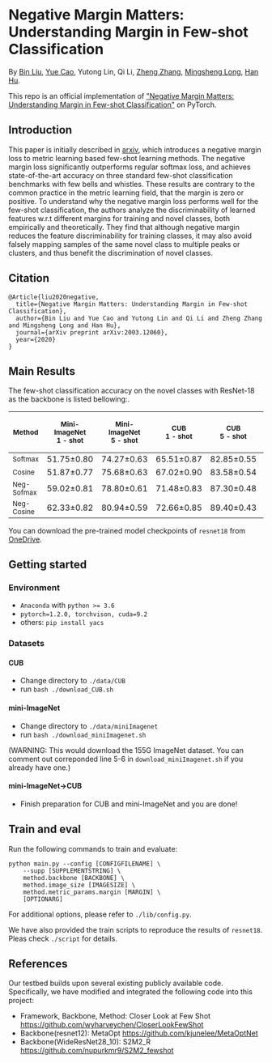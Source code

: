 # Negative Margin Matters: Understanding Margin in Few-shot Classification

By [Bin Liu](https://scholar.google.com/citations?user=-RYlJvYAAAAJ&hl=zh-CN), [Yue Cao](http://yue-cao.me), Yutong Lin, Qi Li, [Zheng Zhang](https://www.microsoft.com/en-us/research/people/zhez/), [Mingsheng Long](http://ise.thss.tsinghua.edu.cn/~mlong/), [Han Hu](https://ancientmooner.github.io/).

This repo is an official implementation of ["Negative Margin Matters: Understanding Margin in Few-shot Classification"](https://arxiv.org/abs/2003.12060) on PyTorch.

## Introduction

This paper is initially described in [arxiv](https://arxiv.org/abs/2003.12060), which introduces a negative margin loss to metric learning based few-shot learning methods. The negative margin loss significantly outperforms regular softmax loss, and achieves state-of-the-art accuracy on three standard few-shot classification benchmarks with few bells and whistles. These results are contrary to the common practice in the metric learning field, that the margin is zero or positive. To understand why the negative margin loss performs well for the few-shot classification, the authors analyze the discriminability of learned features w.r.t different margins for training and novel classes, both empirically and theoretically. They find that although negative margin reduces the feature discriminability for training classes, it may also avoid falsely mapping samples of the same novel class to multiple peaks or clusters, and thus benefit the discrimination of novel classes. 

## Citation

```
@Article{liu2020negative,
  title={Negative Margin Matters: Understanding Margin in Few-shot Classification},
  author={Bin Liu and Yue Cao and Yutong Lin and Qi Li and Zheng Zhang and Mingsheng Long and Han Hu},
  journal={arXiv preprint arXiv:2003.12060},
  year={2020}
}
```

## Main Results

The few-shot classification accuracy on the novel classes with ResNet-18 as the backbone is listed bellowing:.

| <sub>Method</sub>     | <sub>Mini-ImageNet</sub><br/><sub>1 - shot </sub> | <sub>Mini-ImageNet</sub><br/><sub>5 - shot </sub> | <sub>CUB</sub><br/><sub>1 - shot</sub> | <sub>CUB</sub><br/><sub>5 - shot</sub> | <sub>Mini-ImageNet</sub> $\rightarrow$ <sub>CUB</sub><br/><sub>5-shot </sub> |
| --------------------- | ------------------------------------------------- | ------------------------------------------------- | -------------------------------------- | -------------------------------------- | ---------------------------------------------------------------------------- |
| <sub>Softmax</sub>    | 51.75$\pm$0.80                                    | 74.27$\pm$0.63                                    | 65.51$\pm$0.87                         | 82.85$\pm$0.55                         | 65.57$\pm$0.70                                                               |
| <sub>Cosine</sub>     | 51.87$\pm$0.77                                    | 75.68$\pm$0.63                                    | 67.02$\pm$0.90                         | 83.58$\pm$0.54                         | 62.04$\pm$0.76                                                               |
| <sub>Neg-Sofmax</sub> | 59.02$\pm$0.81                                    | 78.80$\pm$0.61                                    | 71.48$\pm$0.83                         | 87.30$\pm$0.48                         | 69.30$\pm$0.73                                                               |
| <sub>Neg-Cosine</sub> | 62.33$\pm$0.82                                    | 80.94$\pm$0.59                                    | 72.66$\pm$0.85                         | 89.40$\pm$0.43                         | 67.03$\pm$0.76                                                               |

 You can download the pre-trained model checkpoints of `resnet18` from [OneDrive](https://1drv.ms/u/s!As</sub>aPPmt<sub>CAq08pRM54_CuGPFbfgUz?e=ydjBfW).

## Getting started

### Environment

 - `Anaconda` with `python >= 3.6`
 - `pytorch=1.2.0, torchvison, cuda=9.2`
 - others: `pip install yacs`

### Datasets

#### CUB

* Change directory to `./data/CUB`
* run `bash ./download_CUB.sh`

#### mini-ImageNet

* Change directory to `./data/miniImagenet`
* run `bash ./download_miniImagenet.sh` 

(WARNING: This would download the 155G ImageNet dataset. You can comment out correponded line 5-6 in `download_miniImagenet.sh` if you already have one.) 

#### mini-ImageNet->CUB

* Finish preparation for CUB and mini-ImageNet and you are done!

## Train and eval

Run the following commands to train and evaluate:

```
python main.py --config [CONFIGFILENAME] \
    --supp [SUPPLEMENTSTRING] \
    method.backbone [BACKBONE] \
    method.image_size [IMAGESIZE] \
    method.metric_params.margin [MARGIN] \
    [OPTIONARG]
```

 For additional options, please refer to `./lib/config.py`.

We have also provided the train scripts to reproduce the results of `resnet18`. Pleas check `./script` for details.

## References
Our testbed builds upon several existing publicly available code. Specifically, we have modified and integrated the following code into this project:

* Framework, Backbone, Method: Closer Look at Few Shot
https://github.com/wyharveychen/CloserLookFewShot
* Backbone(resnet12): MetaOpt
https://github.com/kjunelee/MetaOptNet
* Backbone(WideResNet28_10): S2M2_R
https://github.com/nupurkmr9/S2M2_fewshot
